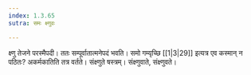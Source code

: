 ```yaml
---
index: 1.3.65
sutra: समः क्ष्णुवः

---
```

क्ष्णु तेजने परस्मैपदी। ततः सम्पूर्वातात्मनेपदं भवति। समो गम्यृच्छि [[1|3|29]] इत्यत्र एव कस्मान् न पठितः? अकर्मकातिति तत्र वर्तते। संक्ष्णुते षस्त्रम्। संक्ष्णुवाते, संक्ष्णुवते।